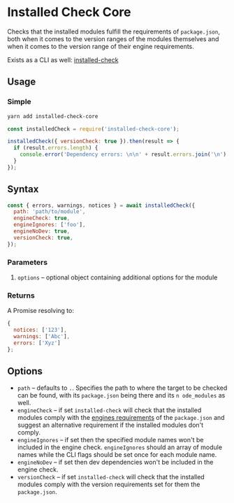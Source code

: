 # Installed Check Core

Checks that the installed modules fulfill the requirements of `package.json`, both when it comes to the version ranges of the modules themselves and when it comes to the version range of their engine requirements.

Exists as a CLI as well: [installed-check](https://www.npmjs.com/package/installed-check)

## Usage

### Simple

```bash
yarn add installed-check-core
```

```javascript
const installedCheck = require('installed-check-core');

installedCheck({ versionCheck: true }).then(result => {
  if (result.errors.length) {
    console.error('Dependency errors: \n\n' + result.errors.join('\n') + '\n');
  }
});
```

## Syntax

```javascript
const { errors, warnings, notices } = await installedCheck({
  path: 'path/to/module',
  engineCheck: true,
  engineIgnores: ['foo'],
  engineNoDev: true,
  versionCheck: true,
});
```

### Parameters

1. `options` – optional object containing additional options for the module

### Returns

A Promise resolving to:

```javascript
{
  notices: ['123'],
  warnings: ['Abc'],
  errors: ['Xyz']
};
```

## Options

* `path` – defaults to `.`. Specifies the path to where the target to be checked can be found, with its `package.json` being there and its `n ode_modules` as well.
* `engineCheck` – if set `installed-check` will check that the installed modules comply with the [engines requirements](https://docs.npmjs.com/files/package.json#engines) of the `package.json` and suggest an alternative requirement if the installed modules don't comply.
* `engineIgnores` – if set then the specified module names won't be included in the engine check. `engineIgnores` should an array of module names while the CLI flags should be set once for each module name.
* `engineNoDev` – if set then dev dependencies won't be included in the engine check.
* `versionCheck` – if set `installed-check` will check that the installed modules comply with the version requirements set for them the `package.json`.
